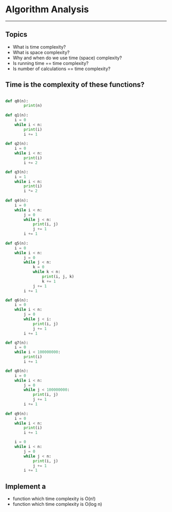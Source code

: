 # Algorithm Analysis

---

## Topics

- What is time complexity?
- What is space complexity?
- Why and when do we use time (space) complexity?
- Is running time == time complexity?
- Is number of calculations == time complexity?

## Time is the complexity of these functions?

```python

def q0(n):
		print(n)
			
def q1(n):
    i = 0
    while i < n:
        print(i)
        i += 1
        
def q2(n):
    i = 0
    while i < n:
        print(i)
        i += 2

def q3(n):
    i = 1
    while i < n:
        print(i)
        i *= 2
        
def q4(n):
    i = 0
    while i < n:
        j = 0
        while j < n:
            print(i, j)
            j += 1
        i += 1
        
def q5(n):
    i = 0
    while i < n:
        j = 0
        while j < n:
            k = 0
            while k < n:
                print(i, j, k)
                k += 1    
            j += 1
        i += 1

def q6(n):
    i = 0
    while i < n:
        j = 0
        while j < i:
            print(i, j) 
            j += 1
        i += 1

def q7(n):
    i = 0
    while i < 100000000:
        print(i)
        i += 1

def q8(n):
    i = 0
    while i < n:
        j = 0
        while j < 100000000:
            print(i, j)
            j += 1
        i += 1
	
def q9(n):
    i = 0
    while i < n:
        print(i)
        i += 1

    i = 0
    while i < n:
        j = 0
        while j < n:
            print(i, j)
            j += 1
        i += 1

```

## Implement a 
- function which time complexity is O(n!)
- function which time complexity is O(log n)
